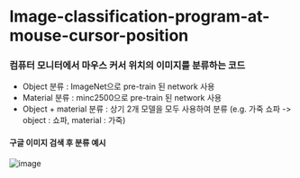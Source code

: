 # Image-classification-program-at-mouse-cursor-position

### 컴퓨터 모니터에서 마우스 커서 위치의 이미지를 분류하는 코드
- Object 분류 : ImageNet으로 pre-train 된 network 사용 
- Material 분류 : minc2500으로 pre-train 된 network 사용
- Object + material 분류 : 상기 2개 모델을 모두 사용하여 분류 (e.g. 가죽 쇼파 -> object : 쇼파, material : 가죽)

#### 구글 이미지 검색 후 분류 예시 
![image](https://user-images.githubusercontent.com/96943196/149808360-2e94fc57-c282-413b-82ac-0086e83efd0b.png)
